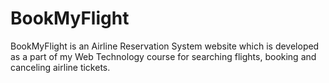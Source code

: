 # BookMyFlight
BookMyFlight is an Airline Reservation System website which is developed as a part of my Web Technology course for searching flights, booking and canceling airline tickets.
